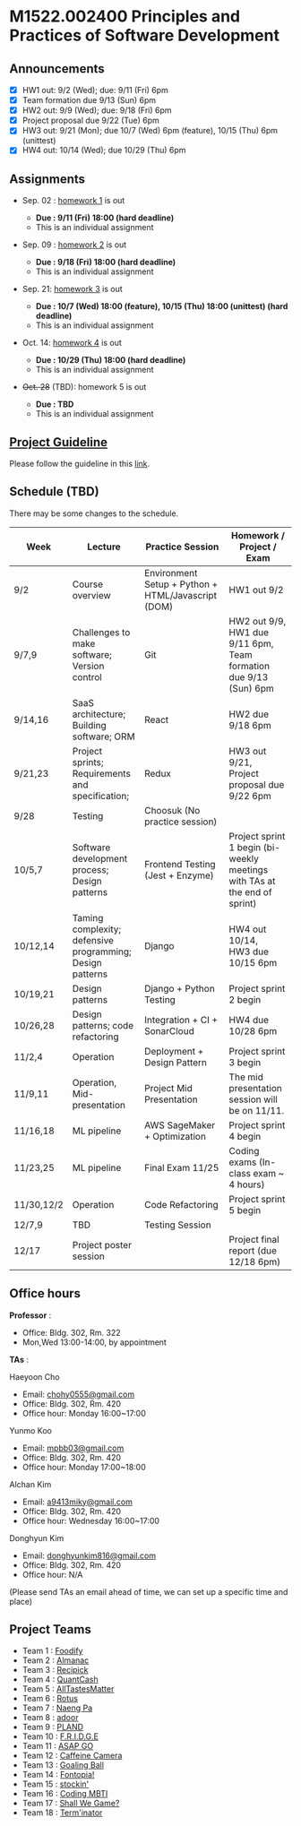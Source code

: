 # M1522.002400 Principles and Practices of Software Development

## Announcements
- [x] HW1 out: 9/2 (Wed); due: 9/11 (Fri) 6pm
- [x] Team formation due 9/13 (Sun) 6pm
- [x] HW2 out: 9/9 (Wed); due: 9/18 (Fri) 6pm
- [x] Project proposal due 9/22 (Tue) 6pm
- [x] HW3 out: 9/21 (Mon); due 10/7 (Wed) 6pm (feature), 10/15 (Thu) 6pm (unittest)
- [x] HW4 out: 10/14 (Wed); due 10/29 (Thu) 6pm

## Assignments

- Sep. 02 : [homework 1](hw1) is out
  - **Due : 9/11 (Fri) 18:00 (hard deadline)**
  - This is an individual assignment

- Sep. 09 : [homework 2](hw2) is out
  - **Due : 9/18 (Fri) 18:00 (hard deadline)**
  - This is an individual assignment

- Sep. 21: [homework 3](hw3) is out
  - **Due : 10/7 (Wed) 18:00 (feature), 10/15 (Thu) 18:00 (unittest) (hard deadline)**
  - This is an individual assignment

- Oct. 14: [homework 4](hw4) is out
  - **Due : 10/29 (Thu) 18:00 (hard deadline)**
  - This is an individual assignment
  
- ~~Oct. 28~~ (TBD): homework 5 is out
  - **Due : TBD**
  - This is an individual assignment

## [Project Guideline](project)

Please follow the guideline in this [link](project).

## Schedule (TBD)

There may be some changes to the schedule.

| Week  | Lecture | Practice Session | Homework / Project / Exam |
|-------|---------|------------------|---------------------------|
|9/2 | Course overview | Environment Setup + Python + HTML/Javascript (DOM) | HW1 out 9/2 |
|9/7,9| Challenges to make software; Version control | Git | HW2 out 9/9, <br/> HW1 due 9/11 6pm, <br/> Team formation due 9/13 (Sun) 6pm |
|9/14,16 | SaaS architecture; Building software; ORM | React | HW2 due 9/18 6pm |
|9/21,23 | Project sprints; Requirements and specification;  | Redux | HW3 out 9/21, <br/> Project proposal due 9/22 6pm |
|9/28 | Testing | Choosuk (No practice session) | |
|10/5,7 | Software development process; Design patterns | Frontend Testing (Jest + Enzyme) | Project sprint 1 begin (bi-weekly meetings with TAs at the end of sprint) |
|10/12,14 | Taming complexity; defensive programming; Design patterns | Django | HW4 out 10/14, <br/> HW3 due 10/15 6pm |
|10/19,21 | Design patterns | Django + Python Testing | Project sprint 2 begin |
|10/26,28 | Design patterns; code refactoring | Integration + CI + SonarCloud | HW4 due 10/28 6pm |
|11/2,4 | Operation | Deployment + Design Pattern | Project sprint 3 begin |
|11/9,11 | Operation, Mid-presentation | Project Mid Presentation | The mid presentation session will be on 11/11. |
|11/16,18 | ML pipeline | AWS SageMaker + Optimization | Project sprint 4 begin |
|11/23,25 | ML pipeline | Final Exam 11/25 | Coding exams (In-class exam ~ 4 hours) |
|11/30,12/2 | Operation | Code Refactoring | Project sprint 5 begin |
|12/7,9 | TBD | Testing Session | |
|12/17 | Project poster session | | Project final report (due 12/18 6pm) |

## Office hours
**Professor** : 
  - Office: Bldg. 302, Rm. 322
  - Mon,Wed 13:00-14:00, by appointment

**TAs** :

Haeyoon Cho
  - Email: chohy0555@gmail.com
  - Office: Bldg. 302, Rm. 420
  - Office hour: Monday 16:00~17:00

Yunmo Koo
  - Email: mpbb03@gmail.com
  - Office: Bldg. 302, Rm. 420
  - Office hour: Monday 17:00~18:00

Alchan Kim
  - Email: a9413miky@gmail.com
  - Office: Bldg. 302, Rm. 420
  - Office hour: Wednesday 16:00~17:00 

Donghyun Kim
  - Email: donghyunkim816@gmail.com
  - Office: Bldg. 302, Rm. 420
  - Office hour: N/A

(Please send TAs an email ahead of time, we can set up a specific time and place)

## Project Teams
- Team 1 : [Foodify](https://github.com/swsnu/swpp2020-team1)
- Team 2 : [Almanac](https://github.com/swsnu/swpp2020-team2)
- Team 3 : [Recipick](https://github.com/swsnu/swpp2020-team3)
- Team 4 : [QuantCash](https://github.com/swsnu/swpp2020-team4)
- Team 5 : [AllTastesMatter](https://github.com/swsnu/swpp2020-team5)
- Team 6 : [Rotus](https://github.com/swsnu/swpp2020-team6)
- Team 7 : [Naeng Pa](https://github.com/swsnu/swpp2020-team7)
- Team 8 : [adoor](https://github.com/swsnu/swpp2020-team8)
- Team 9 : [PLAND](https://github.com/swsnu/swpp2020-team9)
- Team 10 : [F.R.I.D.G.E](https://github.com/swsnu/swpp2020-team10)
- Team 11 : [ASAP GO](https://github.com/swsnu/swpp2020-team11)
- Team 12 : [Caffeine Camera](https://github.com/swsnu/swpp2020-team12)
- Team 13 : [Goaling Ball](https://github.com/swsnu/swpp2020-team13)
- Team 14 : [Fontopia!](https://github.com/swsnu/swpp2020-team14)
- Team 15 : [stockin'](https://github.com/swsnu/swpp2020-team15)
- Team 16 : [Coding MBTI](https://github.com/swsnu/swpp2020-team16)
- Team 17 : [Shall We Game?](https://github.com/swsnu/swpp2020-team17)
- Team 18 : [Term'inator](https://github.com/swsnu/swpp2020-team18)
